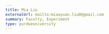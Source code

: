```yaml
---
title: Mia Liu
externalUrl: mailto:miaoyuan.liu0@gmail.com
summary: Faculty, Experiment
type: purdueuniversity
---
```

